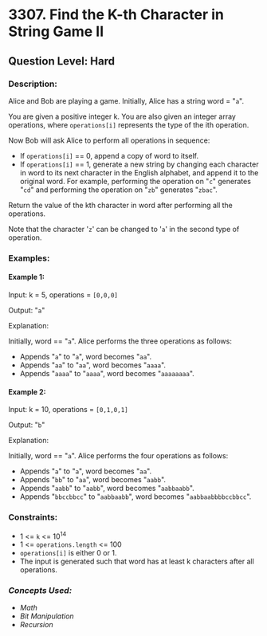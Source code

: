 # 3307. Find the K-th Character in String Game II
## Question Level: Hard
### Description:
Alice and Bob are playing a game. Initially, Alice has a string word = "`a`".

You are given a positive integer k. You are also given an integer array operations, where `operations[i]` represents the type of the ith operation.

Now Bob will ask Alice to perform all operations in sequence:

- If `operations[i]` == 0, append a copy of word to itself.
- If `operations[i]` == 1, generate a new string by changing each character in word to its next character in the English alphabet, and append it to the original word. For example, performing the operation on "`c`" generates "`cd`" and performing the operation on "`zb`" generates "`zbac`".

Return the value of the kth character in word after performing all the operations.

Note that the character '`z`' can be changed to '`a`' in the second type of operation.

### Examples:
#### Example 1:

Input: k = 5, operations = `[0,0,0]`

Output: "`a`"

Explanation:

Initially, word == "`a`". Alice performs the three operations as follows:
- Appends "`a`" to "`a`", word becomes "`aa`".
- Appends "`aa`" to "`aa`", word becomes "`aaaa`".
- Appends "`aaaa`" to "`aaaa`", word becomes "`aaaaaaaa`".
#### Example 2:

Input: k = 10, operations = `[0,1,0,1]`

Output: "`b`"

Explanation:

Initially, word == "`a`". Alice performs the four operations as follows:

- Appends "`a`" to "`a`", word becomes "`aa`".
- Appends "`bb`" to "`aa`", word becomes "`aabb`".
- Appends "`aabb`" to "`aabb`", word becomes "`aabbaabb`".
- Appends "`bbccbbcc`" to "`aabbaabb`", word becomes "`aabbaabbbbccbbcc`".

### Constraints:

- 1 <= `k` <= 10<sup>14</sup>
- 1 <= `operations.length` <= 100
- `operations[i]` is either 0 or 1.
- The input is generated such that word has at least k characters after all operations.

### <i>Concepts Used:
- Math
- Bit Manipulation
- Recursion</i>
